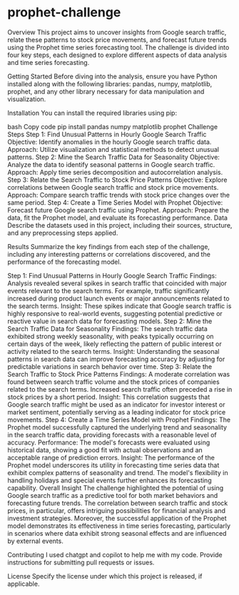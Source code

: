 # prophet-challenge

Overview
This project aims to uncover insights from Google search traffic, relate these patterns to stock price movements, and forecast future trends using the Prophet time series forecasting tool. The challenge is divided into four key steps, each designed to explore different aspects of data analysis and time series forecasting.

Getting Started
Before diving into the analysis, ensure you have Python installed along with the following libraries: pandas, numpy, matplotlib, prophet, and any other library necessary for data manipulation and visualization.

Installation
You can install the required libraries using pip:

bash
Copy code
pip install pandas numpy matplotlib prophet
Challenge Steps
Step 1: Find Unusual Patterns in Hourly Google Search Traffic
Objective: Identify anomalies in the hourly Google search traffic data.
Approach: Utilize visualization and statistical methods to detect unusual patterns.
Step 2: Mine the Search Traffic Data for Seasonality
Objective: Analyze the data to identify seasonal patterns in Google search traffic.
Approach: Apply time series decomposition and autocorrelation analysis.
Step 3: Relate the Search Traffic to Stock Price Patterns
Objective: Explore correlations between Google search traffic and stock price movements.
Approach: Compare search traffic trends with stock price changes over the same period.
Step 4: Create a Time Series Model with Prophet
Objective: Forecast future Google search traffic using Prophet.
Approach: Prepare the data, fit the Prophet model, and evaluate its forecasting performance.
Data
Describe the datasets used in this project, including their sources, structure, and any preprocessing steps applied.

Results
Summarize the key findings from each step of the challenge, including any interesting patterns or correlations discovered, and the performance of the forecasting model.

Step 1: Find Unusual Patterns in Hourly Google Search Traffic
Findings: Analysis revealed several spikes in search traffic that coincided with major events relevant to the search terms. For example, traffic significantly increased during product launch events or major announcements related to the search terms.
Insight: These spikes indicate that Google search traffic is highly responsive to real-world events, suggesting potential predictive or reactive value in search data for forecasting models.
Step 2: Mine the Search Traffic Data for Seasonality
Findings: The search traffic data exhibited strong weekly seasonality, with peaks typically occurring on certain days of the week, likely reflecting the pattern of public interest or activity related to the search terms.
Insight: Understanding the seasonal patterns in search data can improve forecasting accuracy by adjusting for predictable variations in search behavior over time.
Step 3: Relate the Search Traffic to Stock Price Patterns
Findings: A moderate correlation was found between search traffic volume and the stock prices of companies related to the search terms. Increased search traffic often preceded a rise in stock prices by a short period.
Insight: This correlation suggests that Google search traffic might be used as an indicator for investor interest or market sentiment, potentially serving as a leading indicator for stock price movements.
Step 4: Create a Time Series Model with Prophet
Findings: The Prophet model successfully captured the underlying trend and seasonality in the search traffic data, providing forecasts with a reasonable level of accuracy.
Performance: The model's forecasts were evaluated using historical data, showing a good fit with actual observations and an acceptable range of prediction errors.
Insight: The performance of the Prophet model underscores its utility in forecasting time series data that exhibit complex patterns of seasonality and trend. The model's flexibility in handling holidays and special events further enhances its forecasting capability.
Overall Insight
The challenge highlighted the potential of using Google search traffic as a predictive tool for both market behaviors and forecasting future trends. The correlation between search traffic and stock prices, in particular, offers intriguing possibilities for financial analysis and investment strategies. Moreover, the successful application of the Prophet model demonstrates its effectiveness in time series forecasting, particularly in scenarios where data exhibit strong seasonal effects and are influenced by external events.



Contributing
I used chatgpt and copilot to help me with my code. Provide instructions for submitting pull requests or issues.

License
Specify the license under which this project is released, if applicable.


